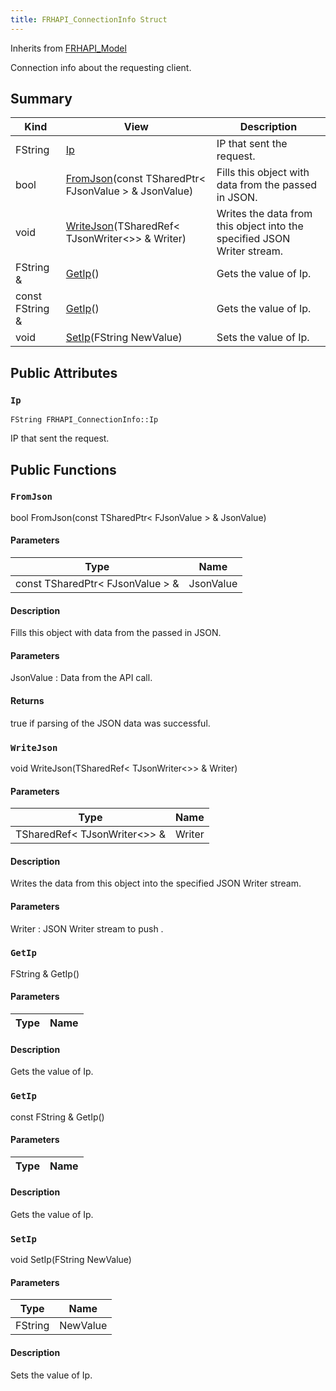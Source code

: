 ```yaml
---
title: FRHAPI_ConnectionInfo Struct
---
```

Inherits from [FRHAPI_Model](/unreal-plugins/all/structfrhapi__model/#structFRHAPI__Model)

Connection info about the requesting client.

## Summary
| Kind | View | Description |
|------|------|-------------|
|FString|[Ip](/unreal-plugins/all/structfrhapi__connectioninfo/#structFRHAPI__ConnectionInfo_1a77c50f9776e44b93e60bf4b8c5e2c3b6)|IP that sent the request.|
|bool|[FromJson](/unreal-plugins/all/structfrhapi__connectioninfo/#structFRHAPI__ConnectionInfo_1a8163d13a92ed5ca0a8292e3269a5b7d1)(const TSharedPtr< FJsonValue > & JsonValue)|Fills this object with data from the passed in JSON.|
|void|[WriteJson](/unreal-plugins/all/structfrhapi__connectioninfo/#structFRHAPI__ConnectionInfo_1a194e39da068ff951effe98a6b0a36a56)(TSharedRef< TJsonWriter<>> & Writer)|Writes the data from this object into the specified JSON Writer stream.|
|FString &|[GetIp](/unreal-plugins/all/structfrhapi__connectioninfo/#structFRHAPI__ConnectionInfo_1a35cdcfa371719695f1ad4fe00c86db75)()|Gets the value of Ip.|
|const FString &|[GetIp](/unreal-plugins/all/structfrhapi__connectioninfo/#structFRHAPI__ConnectionInfo_1add13d7706711b691a3dbf9bbd504a749)()|Gets the value of Ip.|
|void|[SetIp](/unreal-plugins/all/structfrhapi__connectioninfo/#structFRHAPI__ConnectionInfo_1ab2a203deb1501471c2ff86bcfd6ae3b3)(FString NewValue)|Sets the value of Ip.|
## Public Attributes



### `Ip` <a id="structFRHAPI__ConnectionInfo_1a77c50f9776e44b93e60bf4b8c5e2c3b6"></a>

`FString FRHAPI_ConnectionInfo::Ip`

IP that sent the request.





## Public Functions



### `FromJson` <a id="structFRHAPI__ConnectionInfo_1a8163d13a92ed5ca0a8292e3269a5b7d1"></a>

bool FromJson(const TSharedPtr< FJsonValue > & JsonValue)

#### Parameters

| Type | Name |
|------|------|
|const TSharedPtr< FJsonValue > &|JsonValue|

#### Description

Fills this object with data from the passed in JSON.


#### Parameters

JsonValue
: Data from the API call.

#### Returns
true if parsing of the JSON data was successful. 



### `WriteJson` <a id="structFRHAPI__ConnectionInfo_1a194e39da068ff951effe98a6b0a36a56"></a>

void WriteJson(TSharedRef< TJsonWriter<>> & Writer)

#### Parameters

| Type | Name |
|------|------|
|TSharedRef< TJsonWriter<>> &|Writer|

#### Description

Writes the data from this object into the specified JSON Writer stream.


#### Parameters

Writer
: JSON Writer stream to push . 



### `GetIp` <a id="structFRHAPI__ConnectionInfo_1a35cdcfa371719695f1ad4fe00c86db75"></a>

FString & GetIp()

#### Parameters

| Type | Name |
|------|------|

#### Description

Gets the value of Ip.




### `GetIp` <a id="structFRHAPI__ConnectionInfo_1add13d7706711b691a3dbf9bbd504a749"></a>

const FString & GetIp()

#### Parameters

| Type | Name |
|------|------|

#### Description

Gets the value of Ip.




### `SetIp` <a id="structFRHAPI__ConnectionInfo_1ab2a203deb1501471c2ff86bcfd6ae3b3"></a>

void SetIp(FString NewValue)

#### Parameters

| Type | Name |
|------|------|
|FString|NewValue|

#### Description

Sets the value of Ip.





